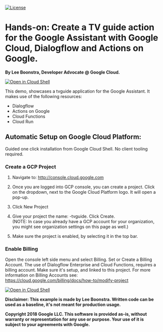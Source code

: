 [![License](https://img.shields.io/badge/License-Apache%202.0-blue.svg)](https://opensource.org/licenses/Apache-2.0)

# Hands-on:  Create a TV guide action for the Google Assistant with Google Cloud, Dialogflow and Actions on Google.

**By Lee Boonstra, Developer Advocate @ Google Cloud.**

[![Open in Cloud Shell](http://gstatic.com/cloudssh/images/open-btn.svg)](https://console.cloud.google.com/cloudshell/editor?cloudshell_git_repo=https%3A%2F%2Fgithub.com%2Fsavelee%2Fdialogflow-tvguide&cloudshell_tutorial=tutorial.md)

This demo, showcases a tvguide application for the
Google Assistant. It makes use of the following resources:

* Dialogflow
* Actions on Google
* Cloud Functions
* Cloud Run

## Automatic Setup on Google Cloud Platform:

Guided one click installation from Google Cloud Shell. No client tooling required.

### Create a GCP Project

1. Navigate to: http://console.cloud.google.com
2. Once you are logged into GCP console, you can create a project. Click on the dropdown, next to the Google Cloud Platform logo. It will open a pop-up.
3. Click New Project
4. Give your project the name: <yourname>-tvguide.  Click Create.  
(NOTE: In case you already have a GCP account for your organization, you might see organization settings on this page as well.)

4. Make sure the project is enabled, by selecting it in the top bar.

### Enable Billing

Open the console left side menu and select Billing.
Set or Create a Billing Account.
The use of Dialogflow Enterprise and Cloud Functions, requires a billing account. Make sure it's setup, and linked to this project.
For more information on Billing Accounts see: https://cloud.google.com/billing/docs/how-to/modify-project


[![Open in Cloud Shell](http://gstatic.com/cloudssh/images/open-btn.svg)](https://console.cloud.google.com/cloudshell/editor?cloudshell_git_repo=https%3A%2F%2Fgithub.com%2Fsavelee%2Fdialogflow-tvguide&cloudshell_tutorial=tutorial.md)

**Disclaimer: This example is made by Lee Boonstra. Written code can be used as a baseline, it's not meant for production usage.**

**Copyright 2018 Google LLC. This software is provided as-is, without warranty or representation for any use or purpose. Your use of it is subject to your agreements with Google.** 


